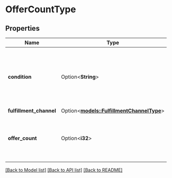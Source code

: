 # OfferCountType

## Properties

Name | Type | Description | Notes
------------ | ------------- | ------------- | -------------
**condition** | Option<**String**> | Indicates the condition of the item. For example: New, Used, Collectible, Refurbished, or Club. | [optional]
**fulfillment_channel** | Option<[**models::FulfillmentChannelType**](FulfillmentChannelType.md)> |  | [optional]
**offer_count** | Option<**i32**> | The number of offers in a fulfillment channel that meet a specific condition. | [optional]

[[Back to Model list]](../README.md#documentation-for-models) [[Back to API list]](../README.md#documentation-for-api-endpoints) [[Back to README]](../README.md)


